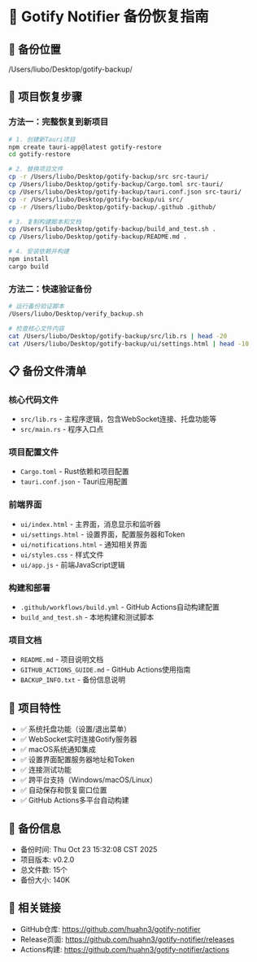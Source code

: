 # 📁 Gotify Notifier 备份恢复指南

## 📂 备份位置
/Users/liubo/Desktop/gotify-backup/

## 🔄 项目恢复步骤

### 方法一：完整恢复到新项目
```bash
# 1. 创建新Tauri项目
npm create tauri-app@latest gotify-restore
cd gotify-restore

# 2. 替换项目文件
cp -r /Users/liubo/Desktop/gotify-backup/src src-tauri/
cp /Users/liubo/Desktop/gotify-backup/Cargo.toml src-tauri/
cp /Users/liubo/Desktop/gotify-backup/tauri.conf.json src-tauri/
cp -r /Users/liubo/Desktop/gotify-backup/ui src/
cp -r /Users/liubo/Desktop/gotify-backup/.github .github/

# 3. 复制构建脚本和文档
cp /Users/liubo/Desktop/gotify-backup/build_and_test.sh .
cp /Users/liubo/Desktop/gotify-backup/README.md .

# 4. 安装依赖并构建
npm install
cargo build
```

### 方法二：快速验证备份
```bash
# 运行备份验证脚本
/Users/liubo/Desktop/verify_backup.sh

# 检查核心文件内容
cat /Users/liubo/Desktop/gotify-backup/src/lib.rs | head -20
cat /Users/liubo/Desktop/gotify-backup/ui/settings.html | head -10
```

## 📋 备份文件清单

### 核心代码文件
- `src/lib.rs` - 主程序逻辑，包含WebSocket连接、托盘功能等
- `src/main.rs` - 程序入口点

### 项目配置文件  
- `Cargo.toml` - Rust依赖和项目配置
- `tauri.conf.json` - Tauri应用配置

### 前端界面
- `ui/index.html` - 主界面，消息显示和监听器
- `ui/settings.html` - 设置界面，配置服务器和Token
- `ui/notifications.html` - 通知相关界面
- `ui/styles.css` - 样式文件
- `ui/app.js` - 前端JavaScript逻辑

### 构建和部署
- `.github/workflows/build.yml` - GitHub Actions自动构建配置
- `build_and_test.sh` - 本地构建和测试脚本

### 项目文档
- `README.md` - 项目说明文档
- `GITHUB_ACTIONS_GUIDE.md` - GitHub Actions使用指南
- `BACKUP_INFO.txt` - 备份信息说明

## 🚀 项目特性
- ✅ 系统托盘功能（设置/退出菜单）
- ✅ WebSocket实时连接Gotify服务器
- ✅ macOS系统通知集成
- ✅ 设置界面配置服务器地址和Token
- ✅ 连接测试功能
- ✅ 跨平台支持（Windows/macOS/Linux）
- ✅ 自动保存和恢复窗口位置
- ✅ GitHub Actions多平台自动构建

## 📅 备份信息
- 备份时间: Thu Oct 23 15:32:08 CST 2025
- 项目版本: v0.2.0  
- 总文件数: 15个
- 备份大小: 140K

## 🔗 相关链接
- GitHub仓库: https://github.com/huahn3/gotify-notifier
- Release页面: https://github.com/huahn3/gotify-notifier/releases
- Actions构建: https://github.com/huahn3/gotify-notifier/actions
